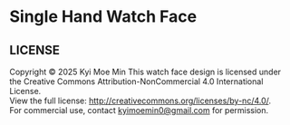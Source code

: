 # Single Hand Watch Face

## LICENSE

Copyright © 2025 Kyi Moe Min
This watch face design is licensed under the Creative Commons Attribution-NonCommercial 4.0 International License.  
View the full license: http://creativecommons.org/licenses/by-nc/4.0/.  
For commercial use, contact kyimoemin0@gmail.com for permission.

